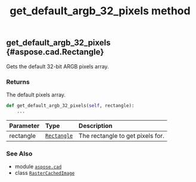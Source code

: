 ﻿---
title: get_default_argb_32_pixels method
second_title: Aspose.CAD for Python via .NET API References
description: 
type: docs
weight: 150
url: /python-net/aspose.cad/rastercachedimage/get_default_argb_32_pixels/
is_root: false
---

## get_default_argb_32_pixels {#aspose.cad.Rectangle}

Gets the default 32-bit ARGB pixels array.


### Returns 


The default pixels array.


```python
def get_default_argb_32_pixels(self, rectangle):
    ...
```


| Parameter | Type | Description |
| :- | :- | :- |
| rectangle | [`Rectangle`](/cad/python-net/aspose.cad/rectangle) | The rectangle to get pixels for. |



### See Also
* module [`aspose.cad`](../../)
* class [`RasterCachedImage`](/cad/python-net/aspose.cad/rastercachedimage)
